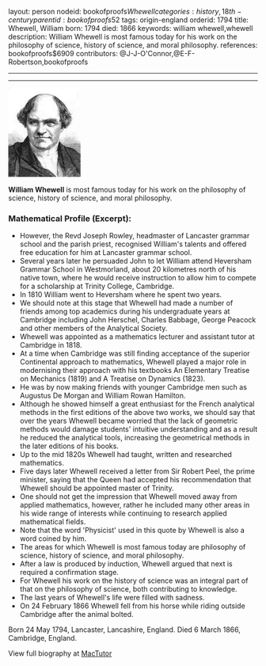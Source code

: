layout: person
nodeid: bookofproofs$Whewell
categories: history,18th-century
parentid: bookofproofs$52
tags: origin-england
orderid: 1794
title: Whewell, William
born: 1794
died: 1866
keywords: william whewell,whewell
description: William Whewell is most famous today for his work on the philosophy of science, history of science, and moral philosophy.
references: bookofproofs$6909
contributors: @J-J-O'Connor,@E-F-Robertson,bookofproofs

---



---

![Whewell.jpg](https://github.com/bookofproofs/bookofproofs.github.io/blob/main/_sources/_assets/images/portraits/Whewell.jpg?raw=true)

**William Whewell** is most famous today for his work on the philosophy of science, history of science, and moral philosophy.

### Mathematical Profile (Excerpt):
* However, the Revd Joseph Rowley, headmaster of Lancaster grammar school and the parish priest, recognised William's talents and offered free education for him at Lancaster grammar school.
* Several years later he persuaded John to let William attend Heversham Grammar School in Westmorland, about 20 kilometres north of his native town, where he would receive instruction to allow him to compete for a scholarship at Trinity College, Cambridge.
* In 1810 William went to Heversham where he spent two years.
* We should note at this stage that Whewell had made a number of friends among top academics during his undergraduate years at Cambridge including John Herschel, Charles Babbage, George Peacock and other members of the Analytical Society.
* Whewell was appointed as a mathematics lecturer and assistant tutor at Cambridge in 1818.
* At a time when Cambridge was still finding acceptance of the superior Continental approach to mathematics, Whewell played a major role in modernising their approach with his textbooks An Elementary Treatise on Mechanics (1819) and A Treatise on Dynamics (1823).
* He was by now making friends with younger Cambridge men such as Augustus De Morgan and William Rowan Hamilton.
* Although he showed himself a great enthusiast for the French analytical methods in the first editions of the above two works, we should say that over the years Whewell became worried that the lack of geometric methods would damage students' intuitive understanding and as a result he reduced the analytical tools, increasing the geometrical methods in the later editions of his books.
* Up to the mid 1820s Whewell had taught, written and researched mathematics.
* Five days later Whewell received a letter from Sir Robert Peel, the prime minister, saying that the Queen had accepted his recommendation that Whewell should be appointed master of Trinity.
* One should not get the impression that Whewell moved away from applied mathematics, however, rather he included many other areas in his wide range of interests while continuing to research applied mathematical fields.
* Note that the word 'Physicist' used in this quote by Whewell is also a word coined by him.
* The areas for which Whewell is most famous today are philosophy of science, history of science, and moral philosophy.
* After a law is produced by induction, Whewell argued that next is required a confirmation stage.
* For Whewell his work on the history of science was an integral part of that on the philosophy of science, both contributing to knowledge.
* The last years of Whewell's life were filled with sadness.
* On 24 February 1866 Whewell fell from his horse while riding outside Cambridge after the animal bolted.

Born 24 May 1794, Lancaster, Lancashire, England. Died 6 March 1866, Cambridge, England.

View full biography at [MacTutor](https://mathshistory.st-andrews.ac.uk/Biographies/Whewell/)
